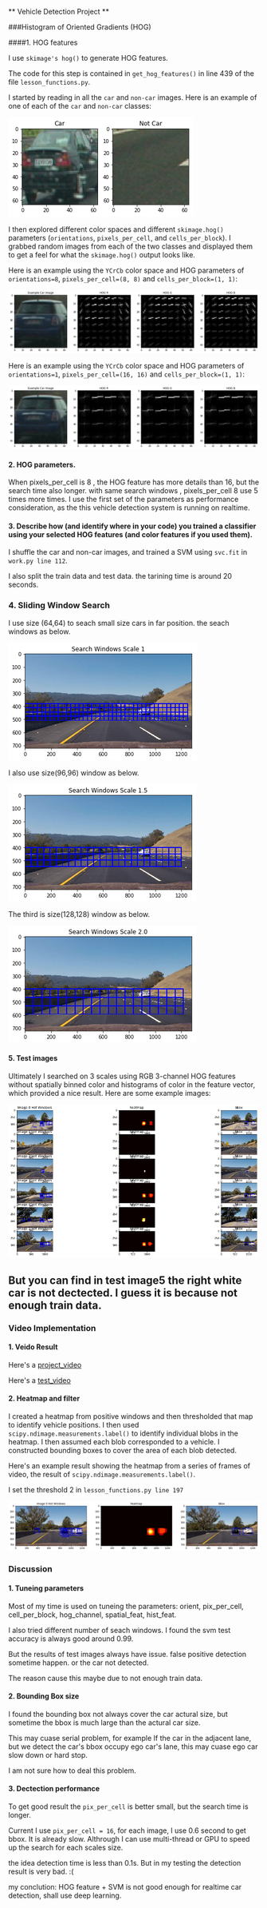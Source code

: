 
** Vehicle Detection Project **

[//]: # (Image References)
[image1]: ./output_images/car_noncar.png
[image2]: ./output_images/car_hog.png
[image2-2]: ./output_images/car_hog_11_16_1.png
[image3]: ./output_images/search_win_1.png
[image3-1]: ./output_images/search_win_1.5.png
[image3-2]: ./output_images/search_win_2.png
[image4]: ./output_images/test_results.png
[image5]: ./output_images/heatmap_filter.png

###Histogram of Oriented Gradients (HOG)

####1.   HOG features

I use `skimage's hog()` to generate HOG features.

The code for this step is contained in `get_hog_features()` in line 439 of the file `lesson_functions.py`.  

I started by reading in all the `car` and `non-car` images.  Here is an example of one of each of the `car` and `non-car` classes:

![alt text][image1]

I then explored different color spaces and different `skimage.hog()` parameters (`orientations`, `pixels_per_cell`, and `cells_per_block`).  I grabbed random images from each of the two classes and displayed them to get a feel for what the `skimage.hog()` output looks like.

Here is an example using the `YCrCb` color space and HOG parameters of `orientations=8`, `pixels_per_cell=(8, 8)` and `cells_per_block=(1, 1)`:


![alt text][image2]

Here is an example using the `YCrCb` color space and HOG parameters of `orientations=1`, `pixels_per_cell=(16, 16)` and `cells_per_block=(1, 1)`:

![alt text][image2-2]



####  2. HOG parameters.

When pixels_per_cell is 8 , the HOG feature has more details than 16, but the search time also longer. with same search windows , pixels_per_cell 8 use 5 times more times.
I use the first set of the parameters as performance consideration, as the this vehicle detection system is running on realtime.

####  3. Describe how (and identify where in your code) you trained a classifier using your selected HOG features (and color features if you used them).

I shuffle the car and non-car images, and trained a SVM using `svc.fit` in `work.py line 112`.

I also split the train data and test data. the tarining time is around 20 seconds.

###  4. Sliding Window Search

I use size (64,64) to seach small size cars in far position. the seach windows as below.

![alt text][image3]

I also use size(96,96) window as below.

![alt text][image3-1]

The third is size(128,128) window as below.

![alt text][image3-2]

####  5. Test images

Ultimately I searched on 3 scales using RGB 3-channel HOG features without spatially binned color and histograms of color in the feature vector, which provided a nice result.  Here are some example images:

![alt text][image4]

But you can find in test image5 the right white car is not dectected. I guess it is because not enough train data.
---

###  Video Implementation

####  1. Veido Result
Here's a [project_video](https://youtu.be/TOLAfcZU9BU)

Here's a [test_video](https://youtu.be/roQnOUG84kI)

####  2. Heatmap and filter

 I created a heatmap from positive windows and then thresholded that map to identify vehicle positions.  I then used `scipy.ndimage.measurements.label()` to identify individual blobs in the heatmap.  I then assumed each blob corresponded to a vehicle.  I constructed bounding boxes to cover the area of each blob detected.  

Here's an example result showing the heatmap from a series of frames of video, the result of `scipy.ndimage.measurements.label()`.

I set the threshold 2 in `lesson_functions.py line 197`

![alt text][image5]


###  Discussion

####  1. Tuneing parameters

Most of my time is used on tuneing the parameters: orient, pix_per_cell, cell_per_block, hog_channel, spatial_feat, hist_feat.

I also tried different number of seach windows. I found the svm test accuracy is always good around 0.99.

But the results of test images always have issue. false positive detection sometime happen. or the car not detected.

The reason cause this maybe due to not enough train data.

####  2. Bounding Box size

I found the bounding box not always cover the car actural size, but sometime the bbox is much large than the actural car size.

This may cuase serial problem, for example If the car in the adjacent lane, but we detect the car's bbox occupy ego car's lane, this may cuase ego car slow down or hard stop.

I am not sure how to deal this problem.

####  3. Dectection performance

To get good result the `pix_per_cell` is better small, but the search time is longer.

Current I use `pix_per_cell = 16`, for each image, I use 0.6 second to get bbox. It is already slow. Althrough I can use multi-thread or GPU to speed up the search for each scales size.

the idea detection time is less than 0.1s. But in my testing the detection result is very bad. :(

my conclution: HOG feature + SVM is not good enough for realtime car detection, shall use deep learning.
